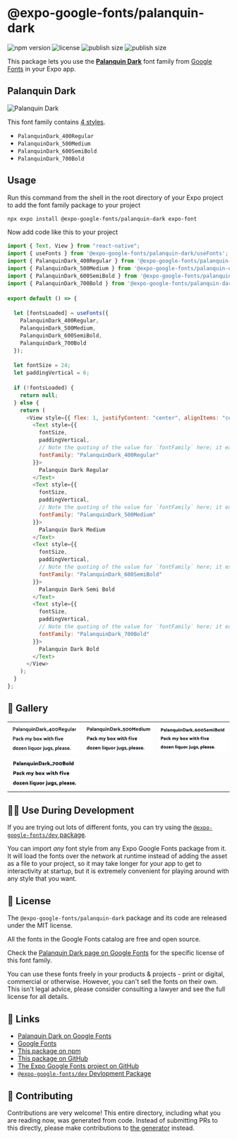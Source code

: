 # @expo-google-fonts/palanquin-dark

![npm version](https://flat.badgen.net/npm/v/@expo-google-fonts/palanquin-dark)
![license](https://flat.badgen.net/github/license/expo/google-fonts)
![publish size](https://flat.badgen.net/packagephobia/install/@expo-google-fonts/palanquin-dark)
![publish size](https://flat.badgen.net/packagephobia/publish/@expo-google-fonts/palanquin-dark)

This package lets you use the [**Palanquin Dark**](https://fonts.google.com/specimen/Palanquin+Dark) font family from [Google Fonts](https://fonts.google.com/) in your Expo app.

## Palanquin Dark

![Palanquin Dark](./font-family.png)

This font family contains [4 styles](#-gallery).

- `PalanquinDark_400Regular`
- `PalanquinDark_500Medium`
- `PalanquinDark_600SemiBold`
- `PalanquinDark_700Bold`

## Usage

Run this command from the shell in the root directory of your Expo project to add the font family package to your project

```sh
npx expo install @expo-google-fonts/palanquin-dark expo-font
```

Now add code like this to your project

```js
import { Text, View } from "react-native";
import { useFonts } from '@expo-google-fonts/palanquin-dark/useFonts';
import { PalanquinDark_400Regular } from '@expo-google-fonts/palanquin-dark/400Regular';
import { PalanquinDark_500Medium } from '@expo-google-fonts/palanquin-dark/500Medium';
import { PalanquinDark_600SemiBold } from '@expo-google-fonts/palanquin-dark/600SemiBold';
import { PalanquinDark_700Bold } from '@expo-google-fonts/palanquin-dark/700Bold';

export default () => {

  let [fontsLoaded] = useFonts({
    PalanquinDark_400Regular, 
    PalanquinDark_500Medium, 
    PalanquinDark_600SemiBold, 
    PalanquinDark_700Bold
  });

  let fontSize = 24;
  let paddingVertical = 6;

  if (!fontsLoaded) {
    return null;
  } else {
    return (
      <View style={{ flex: 1, justifyContent: "center", alignItems: "center" }}>
        <Text style={{
          fontSize,
          paddingVertical,
          // Note the quoting of the value for `fontFamily` here; it expects a string!
          fontFamily: "PalanquinDark_400Regular"
        }}>
          Palanquin Dark Regular
        </Text>
        <Text style={{
          fontSize,
          paddingVertical,
          // Note the quoting of the value for `fontFamily` here; it expects a string!
          fontFamily: "PalanquinDark_500Medium"
        }}>
          Palanquin Dark Medium
        </Text>
        <Text style={{
          fontSize,
          paddingVertical,
          // Note the quoting of the value for `fontFamily` here; it expects a string!
          fontFamily: "PalanquinDark_600SemiBold"
        }}>
          Palanquin Dark Semi Bold
        </Text>
        <Text style={{
          fontSize,
          paddingVertical,
          // Note the quoting of the value for `fontFamily` here; it expects a string!
          fontFamily: "PalanquinDark_700Bold"
        }}>
          Palanquin Dark Bold
        </Text>
      </View>
    );
  }
};
```

## 🔡 Gallery


||||
|-|-|-|
|![PalanquinDark_400Regular](./400Regular/PalanquinDark_400Regular.ttf.png)|![PalanquinDark_500Medium](./500Medium/PalanquinDark_500Medium.ttf.png)|![PalanquinDark_600SemiBold](./600SemiBold/PalanquinDark_600SemiBold.ttf.png)||
|![PalanquinDark_700Bold](./700Bold/PalanquinDark_700Bold.ttf.png)||||


## 👩‍💻 Use During Development

If you are trying out lots of different fonts, you can try using the [`@expo-google-fonts/dev` package](https://github.com/expo/google-fonts/tree/master/font-packages/dev#readme).

You can import _any_ font style from any Expo Google Fonts package from it. It will load the fonts over the network at runtime instead of adding the asset as a file to your project, so it may take longer for your app to get to interactivity at startup, but it is extremely convenient for playing around with any style that you want.


## 📖 License

The `@expo-google-fonts/palanquin-dark` package and its code are released under the MIT license.

All the fonts in the Google Fonts catalog are free and open source.

Check the [Palanquin Dark page on Google Fonts](https://fonts.google.com/specimen/Palanquin+Dark) for the specific license of this font family.

You can use these fonts freely in your products & projects - print or digital, commercial or otherwise. However, you can't sell the fonts on their own. This isn't legal advice, please consider consulting a lawyer and see the full license for all details.

## 🔗 Links

- [Palanquin Dark on Google Fonts](https://fonts.google.com/specimen/Palanquin+Dark)
- [Google Fonts](https://fonts.google.com/)
- [This package on npm](https://www.npmjs.com/package/@expo-google-fonts/palanquin-dark)
- [This package on GitHub](https://github.com/expo/google-fonts/tree/master/font-packages/palanquin-dark)
- [The Expo Google Fonts project on GitHub](https://github.com/expo/google-fonts)
- [`@expo-google-fonts/dev` Devlopment Package](https://github.com/expo/google-fonts/tree/master/font-packages/dev)

## 🤝 Contributing

Contributions are very welcome! This entire directory, including what you are reading now, was generated from code. Instead of submitting PRs to this directly, please make contributions to [the generator](https://github.com/expo/google-fonts/tree/master/packages/generator) instead.
